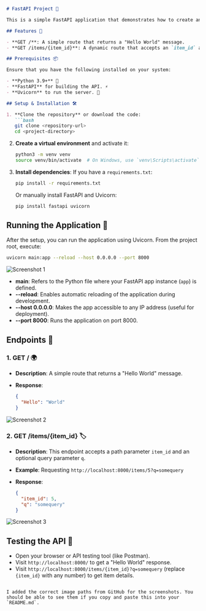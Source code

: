 
````markdown
# FastAPI Project 🚀

This is a simple FastAPI application that demonstrates how to create and run an API with path parameters and query parameters. The app contains basic routes to showcase FastAPI's ease of use for web development.

## Features 🌟

- **GET /**: A simple route that returns a "Hello World" message. 
- **GET /items/{item_id}**: A dynamic route that accepts an `item_id` as a path parameter and an optional query parameter `q`.

## Prerequisites 📦

Ensure that you have the following installed on your system:

- **Python 3.9+** 🐍
- **FastAPI** for building the API. ⚡
- **Uvicorn** to run the server. 🚀

## Setup & Installation 🛠️

1. **Clone the repository** or download the code:
   ```bash
   git clone <repository-url>
   cd <project-directory>
````

2. **Create a virtual environment** and activate it:

   ```bash
   python3 -m venv venv
   source venv/bin/activate  # On Windows, use `venv\Scripts\activate`
   ```

3. **Install dependencies**:
   If you have a `requirements.txt`:

   ```bash
   pip install -r requirements.txt
   ```

   Or manually install FastAPI and Uvicorn:

   ```bash
   pip install fastapi uvicorn
   ```

## Running the Application 🚀

After the setup, you can run the application using Uvicorn. From the project root, execute:

```bash
uvicorn main:app --reload --host 0.0.0.0 --port 8000
```

![Screenshot 1](https://raw.githubusercontent.com/HadiqaGohar/Q4-Exploring-Generative-AI/main/fastdca-p1/terminaloutput.png)

* **main**: Refers to the Python file where your FastAPI app instance (`app`) is defined.
* **--reload**: Enables automatic reloading of the application during development.
* **--host 0.0.0.0**: Makes the app accessible to any IP address (useful for deployment).
* **--port 8000**: Runs the application on port 8000.

## Endpoints 📡

### 1. **GET /** 🌍

* **Description**: A simple route that returns a "Hello World" message.
* **Response**:

  ```json
  {
    "Hello": "World"
  }
  ```

![Screenshot 2](https://raw.githubusercontent.com/HadiqaGohar/Q4-Exploring-Generative-AI/main/fastdca-p1/localhost.png)

### 2. **GET /items/{item\_id}** 🏷️

* **Description**: This endpoint accepts a path parameter `item_id` and an optional query parameter `q`.
* **Example**: Requesting `http://localhost:8000/items/5?q=somequery`
* **Response**:

  ```json
  {
    "item_id": 5,
    "q": "somequery"
  }
  ```

![Screenshot 3](https://raw.githubusercontent.com/HadiqaGohar/Q4-Exploring-Generative-AI/main/fastdca-p1/image.png)

## Testing the API 🧪

* Open your browser or API testing tool (like Postman).
* Visit `http://localhost:8000/` to get a "Hello World" response.
* Visit `http://localhost:8000/items/{item_id}?q=somequery` (replace `{item_id}` with any number) to get item details.

```

I added the correct image paths from GitHub for the screenshots. You should be able to see them if you copy and paste this into your `README.md`.
```
